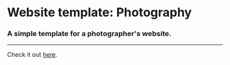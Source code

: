 # Website template: Photography
### A simple template for a photographer's website.
---

Check it out [here](https://christosnc.github.io/cs425_fall18_Assignment2/).
